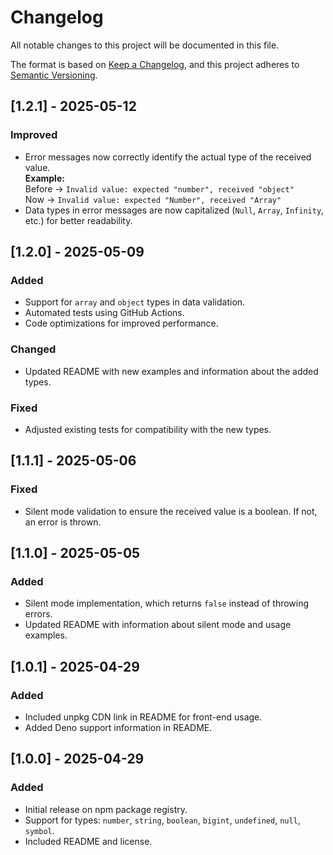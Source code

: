 # Changelog

All notable changes to this project will be documented in this file.

The format is based on [Keep a Changelog](https://keepachangelog.com/en/1.0.0/), and this project adheres to [Semantic Versioning](https://semver.org/spec/v2.0.0.html).

## [1.2.1] - 2025-05-12

### Improved
- Error messages now correctly identify the actual type of the received value.  
  **Example:**  
  Before -> `Invalid value: expected "number", received "object"`  
  Now -> `Invalid value: expected "Number", received "Array"`
- Data types in error messages are now capitalized (`Null`, `Array`, `Infinity`, etc.) for better readability.


## [1.2.0] - 2025-05-09
### Added
- Support for `array` and `object` types in data validation.
- Automated tests using GitHub Actions.
- Code optimizations for improved performance.

### Changed
- Updated README with new examples and information about the added types.

### Fixed
- Adjusted existing tests for compatibility with the new types.

## [1.1.1] - 2025-05-06
### Fixed
- Silent mode validation to ensure the received value is a boolean. If not, an error is thrown.

## [1.1.0] - 2025-05-05
### Added
- Silent mode implementation, which returns `false` instead of throwing errors.
- Updated README with information about silent mode and usage examples.

## [1.0.1] - 2025-04-29
### Added
- Included unpkg CDN link in README for front-end usage.
- Added Deno support information in README.

## [1.0.0] - 2025-04-29
### Added
- Initial release on npm package registry.
- Support for types: `number`, `string`, `boolean`, `bigint`, `undefined`, `null`, `symbol`.
- Included README and license.
